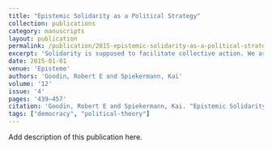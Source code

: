 ```yaml
---
title: "Epistemic Solidarity as a Political Strategy"
collection: publications
category: manuscripts
layout: publication
permalink: /publication/2015-epistemic-solidarity-as-a-political-strategy
excerpt: 'Solidarity is supposed to facilitate collective action. We argue that it can also help overcome false consciousness. Groups practice epistemic solidarity if they pool information about what is in their true interest and how to vote accordingly. The more numerous Masses can in this way overcome the Elites, but only if they are minimally confident with whom they share the same interests.'
date: 2015-01-01
venue: 'Episteme'
authors: 'Goodin, Robert E and Spiekermann, Kai'
volume: '12'
issue: '4'
pages: '439–457'
citation: 'Goodin, Robert E and Spiekermann, Kai. "Epistemic Solidarity as a Political Strategy." <em>Episteme</em> 12, no. 4 (2015): 439–457.'
tags: ["democracy", "political-theory"]
---
```


Add description of this publication here.